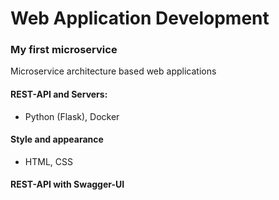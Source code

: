 # Web Application Development

### My first microservice
Microservice architecture based web applications

#### REST-API and Servers:
- Python (Flask), Docker

#### Style and appearance
- HTML, CSS


#### REST-API with Swagger-UI




